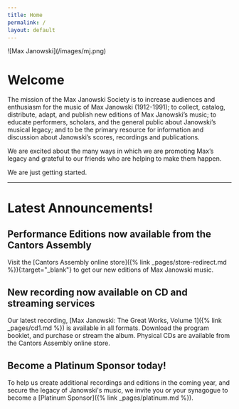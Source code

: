 ```yaml
---
title: Home
permalink: /
layout: default
---
```


<div class="home_img" markdown=1>
![Max Janowski](/images/mj.png)
</div>
<script type="text/javascript">
if (location.href.includes("utm_campaign=cd1")) {
  location.href = '/cd1?utm_source=cd&utm_medium=qr&utm_campaign=cd1';
}
</script>

# Welcome

The mission of the Max Janowski Society is to increase audiences
and enthusiasm for the music of Max Janowski (1912-1991); to
collect, catalog, distribute, adapt, and publish new editions
of Max Janowski’s music; to educate performers, scholars, and
the general public about Janowski’s musical legacy; and to
be the primary resource for information and discussion about
Janowski’s scores, recordings and publications.

We are excited about the many ways in which we are promoting
Max’s legacy and grateful to our friends who are helping to
make them happen.

We are just getting started.

---

<div class="announcements" markdown=1>

# Latest Announcements!

## Performance Editions now available from the Cantors Assembly

<!-- prettier-ignore -->
Visit the
[Cantors Assembly online store]({% link _pages/store-redirect.md %}){:target="_blank"}
to get our new editions of Max Janowski music.

## New recording now available on CD and streaming services

Our latest recording, [Max Janowski: The Great Works, Volume 1]({% link _pages/cd1.md %}) is available in all formats. Download the program booklet, and purchase or stream the album. Physical CDs are available from the Cantors Assembly online store.

## Become a Platinum Sponsor today!

To help us create additional recordings and editions in the coming year,
and secure the legacy of Janowski's music, we invite you or your synagogue to become a [Platinum Sponsor]({% link _pages/platinum.md %}).

</div>
